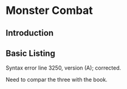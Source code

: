 # Monster Combat

## Introduction


## Basic Listing

Syntax error line 3250, version (A); corrected.

Need to compar the three with the book.


